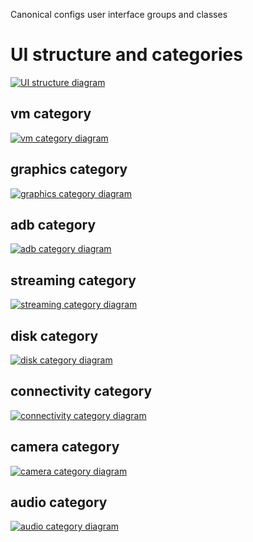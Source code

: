 Canonical configs user interface groups and classes

# UI structure and categories
[![UI structure diagram](./doc/linkage.png)](https://cs.android.com/android/platform/superproject/+/master:device/google/cuttlefish/host/commands/cvd/parser/doc/linkage.svg)

## vm category
[![vm category diagram](./doc/vm.png)](https://cs.android.com/android/platform/superproject/+/master:device/google/cuttlefish/host/commands/cvd/parser/doc/vm.svg)

## graphics category
[![graphics category diagram](./doc/graphics.png)](https://cs.android.com/android/platform/superproject/+/master:device/google/cuttlefish/host/commands/cvd/parser/doc/graphics.svg)

## adb category
[![adb category diagram](./doc/adb.png)](https://cs.android.com/android/platform/superproject/+/master:device/google/cuttlefish/host/commands/cvd/parser/doc/adb.svg)

## streaming category
[![streaming category diagram](./doc/streaming.png)](https://cs.android.com/android/platform/superproject/+/master:device/google/cuttlefish/host/commands/cvd/parser/doc/streaming.svg)

## disk category
[![disk category diagram](./doc/disk.png)](https://cs.android.com/android/platform/superproject/+/master:device/google/cuttlefish/host/commands/cvd/parser/doc/disk.svg)

## connectivity category
[![connectivity category diagram](./doc/connectivity.png)](https://cs.android.com/android/platform/superproject/+/master:device/google/cuttlefish/host/commands/cvd/parser/doc/connectivity.svg)

## camera category
[![camera category diagram](./doc/camera.png)](https://cs.android.com/android/platform/superproject/+/master:device/google/cuttlefish/host/commands/cvd/parser/doc/camera.svg)
## audio category
[![audio category diagram](./doc/audio.png)](https://cs.android.com/android/platform/superproject/+/master:device/google/cuttlefish/host/commands/cvd/parser/doc/audio.svg)
